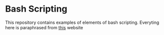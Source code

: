 # Bash Scripting 

This repository contains examples of elements of bash scripting. 
Everyting here is paraphrased from [this](https://www.freecodecamp.org/news/shell-scripting-crash-course-how-to-write-bash-scripts-in-linux/) website
